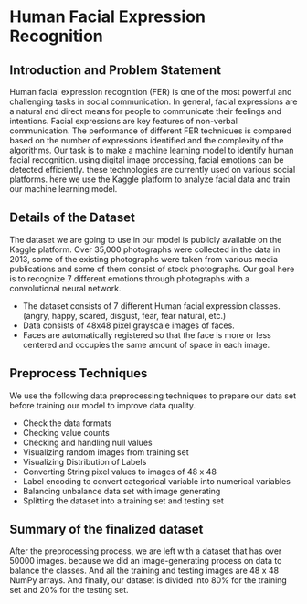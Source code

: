 # Human Facial Expression Recognition

## Introduction and Problem Statement
Human facial expression recognition (FER) is one of the most powerful and challenging 
tasks in social communication. In general, facial expressions are a natural and direct 
means for people to communicate their feelings and intentions. Facial expressions are 
key features of non-verbal communication. The performance of different FER 
techniques is compared based on the number of expressions identified and the 
complexity of the algorithms.
Our task is to make a machine learning model to identify human facial recognition. using 
digital image processing, facial emotions can be detected efficiently. these technologies 
are currently used on various social platforms. here we use the Kaggle platform to 
analyze facial data and train our machine learning model.

## Details of the Dataset
The dataset we are going to use in our model is publicly available on the Kaggle 
platform. Over 35,000 photographs were collected in the data in 2013, some of the 
existing photographs were taken from various media publications and some of them 
consist of stock photographs. Our goal here is to recognize 7 different emotions through 
photographs with a convolutional neural network.

- The dataset consists of 7 different Human facial expression classes. (angry, happy, scared, disgust, fear, fear natural, etc.)
- Data consists of 48x48 pixel grayscale images of faces.
- Faces are automatically registered so that the face is more or less centered and occupies the same amount of space in each image.

## Preprocess Techniques
We use the following data preprocessing techniques to prepare our data set before training our model to improve data quality.
- Check the data formats 
- Checking value counts 
- Checking and handling null values 
- Visualizing random images from training set
- Visualizing Distribution of Labels
- Converting String pixel values to images of 48 x 48
- Label encoding to convert categorical variable into numerical variables
- Balancing unbalance data set with image generating
- Splitting the dataset into a training set and testing set

## Summary of the finalized dataset
After the preprocessing process, we are left with a dataset that has over 50000 images. because we did an image-generating process on data to balance the classes. And all the training and testing images are 48 x 48 NumPy arrays. And finally, our dataset is divided into 80% for the training set and 20% for the testing set.
